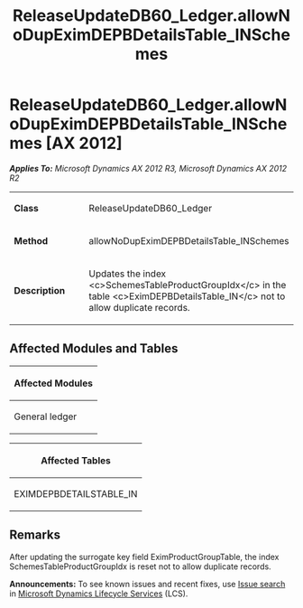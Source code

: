 ﻿---
title: ReleaseUpdateDB60_Ledger.allowNoDupEximDEPBDetailsTable_INSchemes
TOCTitle: ReleaseUpdateDB60_Ledger.allowNoDupEximDEPBDetailsTable_INSchemes
ms:assetid: 1d5734c4-6666-2cc0-6b93-87d89a62dacc
ms:mtpsurl: https://msdn.microsoft.com/en-us/library/JJ684810(v=AX.60)
ms:contentKeyID: 49707013
ms.date: 05/18/2015
mtps_version: v=AX.60
---

# ReleaseUpdateDB60\_Ledger.allowNoDupEximDEPBDetailsTable\_INSchemes [AX 2012]


_**Applies To:** Microsoft Dynamics AX 2012 R3, Microsoft Dynamics AX 2012 R2_

<table>
<colgroup>
<col style="width: 50%" />
<col style="width: 50%" />
</colgroup>
<tbody>
<tr class="odd">
<td><p><strong>Class</strong></p></td>
<td><p>ReleaseUpdateDB60_Ledger</p></td>
</tr>
<tr class="even">
<td><p><strong>Method</strong></p></td>
<td><p>allowNoDupEximDEPBDetailsTable_INSchemes</p></td>
</tr>
<tr class="odd">
<td><p><strong>Description</strong></p></td>
<td><p>Updates the index &lt;c&gt;SchemesTableProductGroupIdx&lt;/c&gt; in the table &lt;c&gt;EximDEPBDetailsTable_IN&lt;/c&gt; not to allow duplicate records.</p></td>
</tr>
</tbody>
</table>


## Affected Modules and Tables

<table>
<colgroup>
<col style="width: 100%" />
</colgroup>
<thead>
<tr class="header">
<th><p>Affected Modules</p></th>
</tr>
</thead>
<tbody>
<tr class="odd">
<td><p>General ledger</p></td>
</tr>
</tbody>
</table>


<table>
<colgroup>
<col style="width: 100%" />
</colgroup>
<thead>
<tr class="header">
<th><p>Affected Tables</p></th>
</tr>
</thead>
<tbody>
<tr class="odd">
<td><p>EXIMDEPBDETAILSTABLE_IN</p></td>
</tr>
</tbody>
</table>


## Remarks

After updating the surrogate key field EximProductGroupTable, the index SchemesTableProductGroupIdx is reset not to allow duplicate records.

  
**Announcements:** To see known issues and recent fixes, use [Issue search](http://go.microsoft.com/fwlink/?linkid=389258) in [Microsoft Dynamics Lifecycle Services](http://go.microsoft.com/fwlink/?linkid=306505) (LCS).

